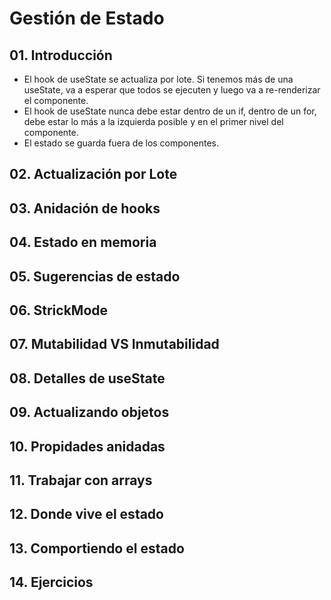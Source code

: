 # Gestión de Estado

## 01. Introducción

- El hook de useState se actualiza por lote. Si tenemos más de una useState, va a esperar que todos se ejecuten y luego va a re-renderizar el componente.
- El hook de useState nunca debe estar dentro de un if, dentro de un for, debe estar lo más a la izquierda posible y en el primer nivel del componente.
- El estado se guarda fuera de los componentes.

## 02. Actualización por Lote

## 03. Anidación de hooks

## 04. Estado en memoria

## 05. Sugerencias de estado

## 06. StrickMode

## 07. Mutabilidad VS Inmutabilidad

## 08. Detalles de useState

## 09. Actualizando objetos

## 10. Propidades anidadas

## 11. Trabajar con arrays

## 12. Donde vive el estado

## 13. Comportiendo el estado

## 14. Ejercicios
